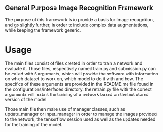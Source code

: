 General Purpose Image Recognition Framework
--------------------------------------------------------

The purpose of this framework is to provide a basis for image recognition, and go slightly further, in order to include complex data augmentations, while keeping the framework generic.

# Usage
The main files consist of files created in order to train a network and evaluate it. Those files, respectively named train.py and submission.py can be called with 6 arguments, which will provide the software with information on which dataset to work on, which model to do it with and how. The specifics of these arguments are provided in the README.me file found in the configurations/interfaces directory. the retrain.py file with the correct arguments will restart the training of a network based on the last stored version of the model

Those main file then make use of manager classes, such as update_manager or input_manager in order to manage the images provided to the network, the tensorflow session used as well as the updates needed for the training of the model.
